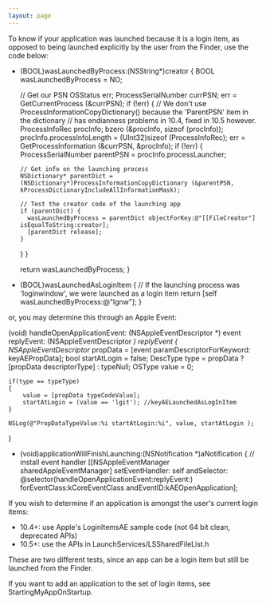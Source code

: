 ```yaml
---
layout: page
---
```


To know if your application was launched because it is a login item, as opposed to being launched explicitly by the user from the Finder, use the code below:

    
+ (BOOL)wasLaunchedByProcess:(NSString*)creator
{
  BOOL  wasLaunchedByProcess = NO;

  // Get our PSN
  OSStatus  err;
  ProcessSerialNumber currPSN;
  err = GetCurrentProcess (&currPSN);
  if (!err) {
    // We don't use ProcessInformationCopyDictionary() because the 'ParentPSN' item in the dictionary
    // has endianness problems in 10.4, fixed in 10.5 however.
    ProcessInfoRec  procInfo;
    bzero (&procInfo, sizeof (procInfo));
    procInfo.processInfoLength = (UInt32)sizeof (ProcessInfoRec);
    err = GetProcessInformation (&currPSN, &procInfo);
    if (!err) {
      ProcessSerialNumber parentPSN = procInfo.processLauncher;

      // Get info on the launching process
      NSDictionary* parentDict = (NSDictionary*)ProcessInformationCopyDictionary (&parentPSN, kProcessDictionaryIncludeAllInformationMask);
      
      // Test the creator code of the launching app
      if (parentDict) {
        wasLaunchedByProcess = parentDict objectForKey:@"[[FileCreator"] isEqualToString:creator];
        [parentDict release];
      }
    }
  }

  return wasLaunchedByProcess;
}

+ (BOOL)wasLaunchedAsLoginItem
{
  // If the launching process was 'loginwindow', we were launched as a login item
  return [self wasLaunchedByProcess:@"lgnw"];
}


or, you may determine this through an Apple Event:
    
 (void) handleOpenApplicationEvent: (NSAppleEventDescriptor *) event replyEvent: (NSAppleEventDescriptor *) replyEvent 
{
    NSAppleEventDescriptor* propData = [event paramDescriptorForKeyword: keyAEPropData];
    bool startAtLogin = false;
    DescType type = propData ? [propData descriptorType] : typeNull;
    OSType value = 0;
    
    if(type == typeType)
    {
        value = [propData typeCodeValue];
        startAtLogin = (value == 'lgit'); //keyAELaunchedAsLogInItem
    }
    
    NSLog(@"PropDataTypeValue:%i startAtLogin:%i", value, startAtLogin );
}

- (void)applicationWillFinishLaunching:(NSNotification *)aNotification
{
    // install event handler
    [[NSAppleEventManager sharedAppleEventManager] 
     setEventHandler: self 
     andSelector: @selector(handleOpenApplicationEvent:replyEvent:)
     forEventClass:kCoreEventClass andEventID:kAEOpenApplication];


If you wish to determine if an application is amongst the user's current login items:

* 10.4+: use Apple's LoginItemsAE sample code (not 64 bit clean, deprecated APIs)
* 10.5+: use the APIs in LaunchServices/LSSharedFileList.h


These are two different tests, since an app can be a login item but still be launched from the Finder.

If you want to add an application to the set of login items, see StartingMyAppOnStartup.
